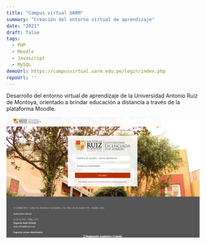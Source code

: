 ```yaml
---
title: "Campus virtual UARM"
summary: "Creación del entorno virtual de aprendizaje"
date: "2021"
draft: false
tags:
  - PHP
  - Moodle
  - Javascript
  - MySQL
demoUrl: https://campusvirtual.uarm.edu.pe/login/index.php
repoUrl: ''
---
```


Desarrollo del entorno virtual de aprendizaje de la Universidad Antonio Ruiz de Montoya, orientado a brindar educación a
distancia a través de la plataforma Moodle.

![UARM](../../../../public/proyectos/campus_uarm.png)